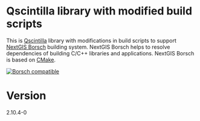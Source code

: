 # Qscintilla library with modified build scripts

This is [Qscintilla](https://www.riverbankcomputing.com/software/qscintilla/intro) library with modifications in build scripts to support 
[NextGIS Borsch](https://github.com/nextgis-borsch/borsch) building system. NextGIS Borsch helps to resolve
dependencies of building C/C++ libraries and applications. NextGIS Borsch is based on [CMake](https://cmake.org/).

[![Borsch compatible](https://img.shields.io/badge/Borsch-compatible-orange.svg?style=flat)](https://github.com/nextgis-borsch/borsch)

# Version

2.10.4-0
